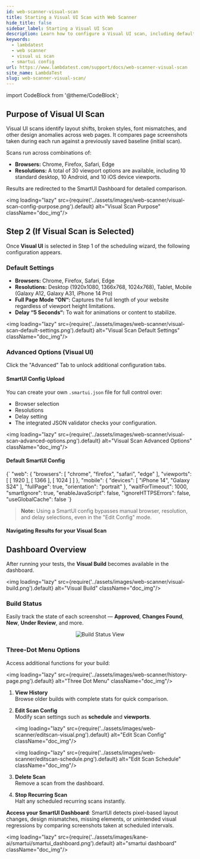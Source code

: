 ```yaml
---
id: web-scanner-visual-scan
title: Starting a Visual UI Scan with Web Scanner
hide_title: false
sidebar_label: Starting a Visual UI Scan
description: Learn how to configure a Visual UI scan, including default settings for browsers and resolutions, and advanced options using a SmartUI JSON config.
keywords:
  - lambdatest
  - web scanner
  - visual ui scan
  - smartui config
url: https://www.lambdatest.com/support/docs/web-scanner-visual-scan
site_name: LambdaTest
slug: web-scanner-visual-scan/
---
```


import CodeBlock from '@theme/CodeBlock';

<script type="application/ld+json"
      dangerouslySetInnerHTML={{ __html: JSON.stringify({
       "@context": "https://schema.org",
        "@type": "BreadcrumbList",
        "itemListElement": [{
          "@type": "ListItem",
          "position": 1,
          "name": "Home",
          "item": "https://www.lambdatest.com"
        },{
          "@type": "ListItem",
          "position": 2,
          "name": "Support",
          "item": "https://www.lambdatest.com/support/docs/"
        },{
          "@type": "ListItem",
          "position": 3,
          "name": "Getting Started with Web Scanner",
          "item": "https://www.lambdatest.com/support/docs/web-scanner-getting-started"
        },{
          "@type": "ListItem",
          "position": 4,
          "name": "Starting a Visual UI Scan",
          "item": "https://www.lambdatest.com/support/docs/web-scanner-visual-scan"
        }]
      })
    }}
></script>

## Purpose of Visual UI Scan

Visual UI scans identify layout shifts, broken styles, font mismatches, and other design anomalies across web pages. It compares page screenshots taken during each run against a previously saved baseline (initial scan).

Scans run across combinations of:
* **Browsers:** Chrome, Firefox, Safari, Edge
* **Resolutions:** A total of 30 viewport options are available, including 10 standard desktop, 10 Android, and 10 iOS device viewports.

Results are redirected to the SmartUI Dashboard for detailed comparison.

<img loading="lazy" src={require('../assets/images/web-scanner/visual-scan-config-purpose.png').default} alt="Visual Scan Purpose" className="doc_img"/>

## Step 2 (If Visual Scan is Selected)

Once **Visual UI** is selected in Step 1 of the scheduling wizard, the following configuration appears.

### Default Settings

* **Browsers:** Chrome, Firefox, Safari, Edge
* **Resolutions:** Desktop (1920x1080, 1366x768, 1024x768), Tablet, Mobile (Galaxy A12, Galaxy A31, iPhone 14 Pro)
* **Full Page Mode “ON“:** Captures the full length of your website regardless of viewport height limitations.
* **Delay “5 Seconds“:** To wait for animations or content to stabilize.

<img loading="lazy" src={require('../assets/images/web-scanner/visual-scan-default-settings.png').default} alt="Visual Scan Default Settings" className="doc_img"/>

### Advanced Options (Visual UI)

Click the "Advanced” Tab to unlock additional configuration tabs.

#### SmartUI Config Upload
You can create your own `.smartui.json` file for full control over:
* Browser selection
* Resolutions
* Delay setting
* The integrated JSON validator checks your configuration.

<img loading="lazy" src={require('../assets/images/web-scanner/visual-scan-advanced-options.png').default} alt="Visual Scan Advanced Options" className="doc_img"/>

#### Default SmartUI Config

<CodeBlock language="json">
{`
  "web": {
    "browsers": [
      "chrome",
      "firefox",
      "safari",
      "edge"
    ],
    "viewports": [
      [
        1920
      ],
      [
        1366
      ],
      [
        1024
      ]
    ]
  },
  "mobile": {
    "devices": [
      "iPhone 14",
      "Galaxy S24"
    ],
    "fullPage": true,
    "orientation": "portrait"
  },
  "waitForTimeout": 1000,
  "smartIgnore": true,
  "enableJavaScript": false,
  "ignoreHTTPSErrors": false,
  "useGlobalCache": false
`}
</CodeBlock>

> **Note:** Using a SmartUI config bypasses manual browser, resolution, and delay selections, even in the "Edit Config" mode.


#### Navigating Results for your Visual Scan


## Dashboard Overview

After running your tests, the **Visual Build** becomes available in the dashboard.  

<img loading="lazy" src={require('../assets/images/web-scanner/visual-build.png').default} alt="Visual Build" className="doc_img"/>

### Build Status
Easily track the state of each screenshot — **Approved**, **Changes Found**, **New**, **Under Review**, and more.

<p align="center">
  <img loading="lazy" src={require('../assets/images/web-scanner/threedot-visual.png').default} alt="Build Status View" className="doc_img"/>
</p>

### Three-Dot Menu Options
Access additional functions for your build:

<img loading="lazy" src={require('../assets/images/web-scanner/history-page.png').default} alt="Three Dot Menu" className="doc_img"/>

1. **View History**  
   Browse older builds with complete stats for quick comparison.

2. **Edit Scan Config**  
   Modify scan settings such as **schedule** and **viewports**.  

   <img loading="lazy" src={require('../assets/images/web-scanner/editscan-visual.png').default} alt="Edit Scan Config" className="doc_img"/>

   <img loading="lazy" src={require('../assets/images/web-scanner/editscan-schedule.png').default} alt="Edit Scan Schedule" className="doc_img"/>

3. **Delete Scan**  
   Remove a scan from the dashboard.

4. **Stop Recurring Scan**  
   Halt any scheduled recurring scans instantly.


**Access your SmartUI Dashboard**:
SmartUI detects pixel-based layout changes, design mismatches, missing elements, or unintended visual regressions by comparing screenshots taken at scheduled intervals.

<img loading="lazy" src={require('../assets/images/kane-ai/smartui/smartui_dashboard.png').default} alt="smartui dashboard" className="doc_img"/>